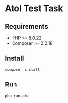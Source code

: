 # Atol Test Task


## Requirements

- PHP >= 8.0.22
- Composer >= 2.2.18

## Install

```
composer install
```

## Run

```
php run.php
```
